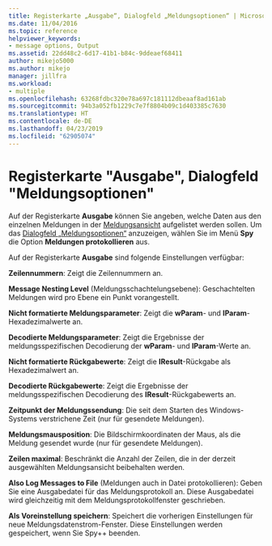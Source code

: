 ```yaml
---
title: Registerkarte „Ausgabe“, Dialogfeld „Meldungsoptionen“ | Microsoft-Dokumentation
ms.date: 11/04/2016
ms.topic: reference
helpviewer_keywords:
- message options, Output
ms.assetid: 22dd48c2-6d17-41b1-b84c-9ddeaef68411
author: mikejo5000
ms.author: mikejo
manager: jillfra
ms.workload:
- multiple
ms.openlocfilehash: 63268fdbc320e78a697c181112dbeaaf8ad161ab
ms.sourcegitcommit: 94b3a052fb1229c7e7f8804b09c1d403385c7630
ms.translationtype: HT
ms.contentlocale: de-DE
ms.lasthandoff: 04/23/2019
ms.locfileid: "62905074"
---
```

# <a name="output-tab-message-options-dialog-box"></a>Registerkarte "Ausgabe", Dialogfeld "Meldungsoptionen"
Auf der Registerkarte **Ausgabe** können Sie angeben, welche Daten aus den einzelnen Meldungen in der [Meldungsansicht](../debugger/messages-view.md) aufgelistet werden sollen. Um das [Dialogfeld „Meldungsoptionen“](../debugger/message-options-dialog-box.md) anzuzeigen, wählen Sie im Menü **Spy** die Option **Meldungen protokollieren** aus.

 Auf der Registerkarte **Ausgabe** sind folgende Einstellungen verfügbar:

 **Zeilennummern**: Zeigt die Zeilennummern an.

 **Message Nesting Level** (Meldungsschachtelungsebene): Geschachtelten Meldungen wird pro Ebene ein Punkt vorangestellt.

 **Nicht formatierte Meldungsparameter**: Zeigt die **wParam**- und **lParam**-Hexadezimalwerte an.

 **Decodierte Meldungsparameter**: Zeigt die Ergebnisse der meldungsspezifischen Decodierung der **wParam**- und **lParam**-Werte an.

 **Nicht formatierte Rückgabewerte**: Zeigt die **IResult**-Rückgabe als Hexadezimalwert an.

 **Decodierte Rückgabewerte**: Zeigt die Ergebnisse der meldungsspezifischen Decodierung des **IResult**-Rückgabewerts an.

 **Zeitpunkt der Meldungssendung**: Die seit dem Starten des Windows-Systems verstrichene Zeit (nur für gesendete Meldungen).

 **Meldungsmausposition**: Die Bildschirmkoordinaten der Maus, als die Meldung gesendet wurde (nur für gesendete Meldungen).

 **Zeilen maximal**: Beschränkt die Anzahl der Zeilen, die in der derzeit ausgewählten Meldungsansicht beibehalten werden.

 **Also Log Messages to File** (Meldungen auch in Datei protokollieren): Geben Sie eine Ausgabedatei für das Meldungsprotokoll an. Diese Ausgabedatei wird gleichzeitig mit dem Meldungsprotokollfenster geschrieben.

 **Als Voreinstellung speichern**: Speichert die vorherigen Einstellungen für neue Meldungsdatenstrom-Fenster. Diese Einstellungen werden gespeichert, wenn Sie Spy++ beenden.